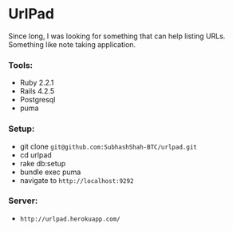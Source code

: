 # UrlPad

Since long, I was looking for something that can help listing URLs. Something like note taking application.

### Tools:
- Ruby 2.2.1
- Rails 4.2.5
- Postgresql
- puma


### Setup:
- git clone `git@github.com:SubhashShah-BTC/urlpad.git`
- cd urlpad
- rake db:setup
- bundle exec puma
- navigate to `http://localhost:9292`

### Server:
- `http://urlpad.herokuapp.com/`